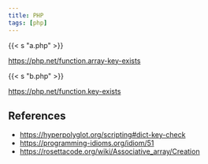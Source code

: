 ```yaml
---
title: PHP
tags: [php]
---
```


{{< s "a.php" >}}

<https://php.net/function.array-key-exists>

{{< s "b.php" >}}

<https://php.net/function.key-exists>

## References

- <https://hyperpolyglot.org/scripting#dict-key-check>
- <https://programming-idioms.org/idiom/51>
- <https://rosettacode.org/wiki/Associative_array/Creation>
